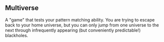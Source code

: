 Multiverse
----------

A "game" that tests your pattern matching ability. You are trying to escape back
to your home universe, but you can only jump from one universe to the next
through infrequently appearing (but conveniently predictable!) blackholes.
